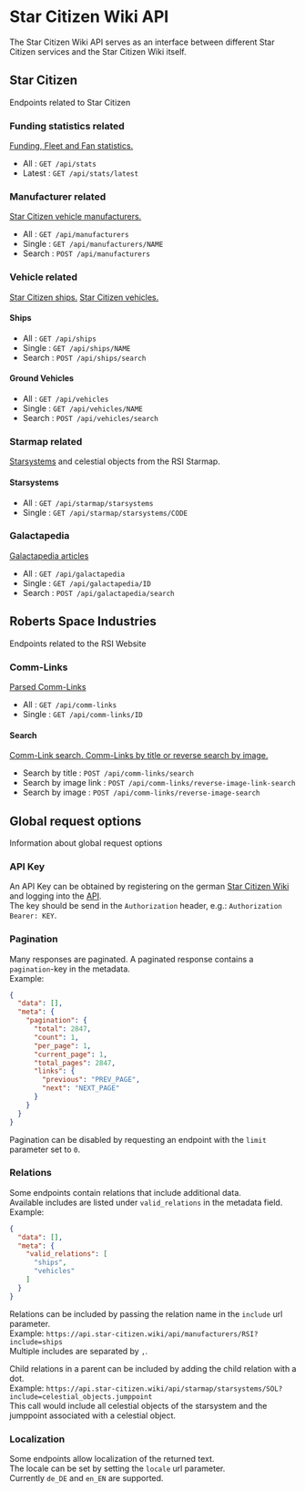 # Star Citizen Wiki API

The Star Citizen Wiki API serves as an interface between different Star Citizen services and the Star Citizen Wiki itself.

## Star Citizen

Endpoints related to Star Citizen

### Funding statistics related

[Funding, Fleet and Fan statistics.](stats/stats.md)

* All : `GET /api/stats`
* Latest : `GET /api/stats/latest`

### Manufacturer related

[Star Citizen vehicle manufacturers.](manufacturers/manufacturers.md)

* All : `GET /api/manufacturers`
* Single : `GET /api/manufacturers/NAME`
* Search : `POST /api/manufacturers`

### Vehicle related

[Star Citizen ships.](vehicles/ships.md)
[Star Citizen vehicles.](vehicles/ground_vehicles.md)

#### Ships
* All : `GET /api/ships`
* Single : `GET /api/ships/NAME`
* Search : `POST /api/ships/search`

#### Ground Vehicles
* All : `GET /api/vehicles`
* Single : `GET /api/vehicles/NAME`
* Search : `POST /api/vehicles/search`

### Starmap related

[Starsystems](starmap/starsystems.md) and celestial objects from the RSI Starmap.

#### Starsystems
* All : `GET /api/starmap/starsystems`
* Single : `GET /api/starmap/starsystems/CODE`

### Galactapedia

[Galactapedia articles](galactapedia/galactapedia.md)

* All : `GET /api/galactapedia`
* Single : `GET /api/galactapedia/ID`
* Search : `POST /api/galactapedia/search`

## Roberts Space Industries

Endpoints related to the RSI Website

### Comm-Links

[Parsed Comm-Links](comm_links/comm_links.md)

* All : `GET /api/comm-links`
* Single : `GET /api/comm-links/ID`

#### Search

[Comm-Link search. Comm-Links by title or reverse search by image.](comm_links/comm_links_search.md)

* Search by title : `POST /api/comm-links/search`
* Search by image link : `POST /api/comm-links/reverse-image-link-search`
* Search by image : `POST /api/comm-links/reverse-image-search`

## Global request options

Information about global request options

### API Key
An API Key can be obtained by registering on the german [Star Citizen Wiki](https://star-citizen.wiki) and logging into the [API](https://api.star-citizen.wiki).  
The key should be send in the `Authorization` header, e.g.: `Authorization Bearer: KEY`.

### Pagination
Many responses are paginated. A paginated response contains a `pagination`-key in the metadata.  
Example:
```json
{
  "data": [],
  "meta": {
    "pagination": {
      "total": 2847,
      "count": 1,
      "per_page": 1,
      "current_page": 1,
      "total_pages": 2847,
      "links": {
        "previous": "PREV_PAGE",
        "next": "NEXT_PAGE"
      }
    }
  }
}
```

Pagination can be disabled by requesting an endpoint with the `limit` parameter set to `0`.  

### Relations
Some endpoints contain relations that include additional data.  
Available includes are listed under `valid_relations` in the metadata field.  
Example:
```json
{
  "data": [],
  "meta": {
    "valid_relations": [
      "ships",
      "vehicles"
    ]
  }
}
```

Relations can be included by passing the relation name in the `include` url parameter.  
Example: `https://api.star-citizen.wiki/api/manufacturers/RSI?include=ships`  
Multiple includes are separated by `,`.

Child relations in a parent can be included by adding the child relation with a dot.  
Example: `https://api.star-citizen.wiki/api/starmap/starsystems/SOL?include=celestial_objects.jumppoint`  
This call would include all celestial objects of the starsystem and the jumppoint associated with a celestial object.

### Localization
Some endpoints allow localization of the returned text.  
The locale can be set by setting the `locale` url parameter.  
Currently `de_DE` and `en_EN` are supported. 

